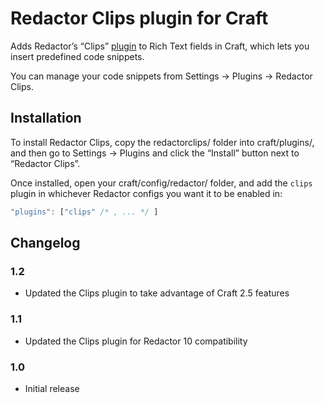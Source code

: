 # Redactor Clips plugin for Craft

Adds Redactor’s “Clips” [plugin](https://imperavi.com/redactor/plugins/) to Rich Text fields in Craft, which lets you insert predefined code snippets.

You can manage your code snippets from Settings → Plugins → Redactor Clips.

## Installation

To install Redactor Clips, copy the redactorclips/ folder into craft/plugins/, and then go to Settings → Plugins and click the “Install” button next to “Redactor Clips”.

Once installed, open your craft/config/redactor/ folder, and add the `clips` plugin in whichever Redactor configs you want it to be enabled in:

```javascript
"plugins": ["clips" /* , ... */ ]
```

## Changelog

### 1.2

* Updated the Clips plugin to take advantage of Craft 2.5 features

### 1.1

* Updated the Clips plugin for Redactor 10 compatibility

### 1.0

* Initial release
